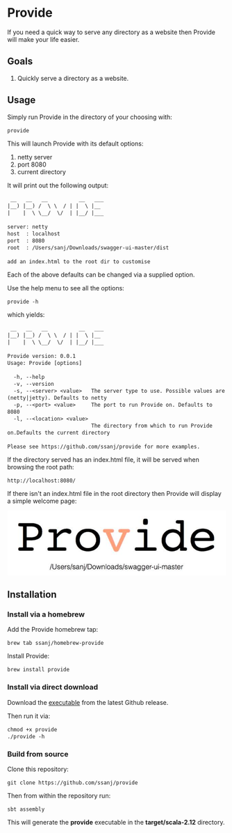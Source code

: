 # Provide

If you need a quick way to serve any directory as a website then Provide will make your life easier.

## Goals

1. Quickly serve a directory as a website.

## Usage

Simply run Provide in the directory of your choosing with:

```
provide
```

This will launch Provide with its default options:

1. netty server
1. port 8080
1. current directory

It will print out the following output:

```
 __   __   __          __   ___
|__) |__) /  \ \  / | |  \ |__
|    |  \ \__/  \/  | |__/ |___

server: netty
host  : localhost
port  : 8080
root  : /Users/sanj/Downloads/swagger-ui-master/dist

add an index.html to the root dir to customise
```

Each of the above defaults can be changed via a supplied option.

Use the help menu to see all the options:

```
provide -h
```

which yields:

```
 __   __   __          __   ___
|__) |__) /  \ \  / | |  \ |__
|    |  \ \__/  \/  | |__/ |___

Provide version: 0.0.1
Usage: Provide [options]

  -h, --help
  -v, --version
  -s, --<server> <value>   The server type to use. Possible values are (netty|jetty). Defaults to netty
  -p, --<port> <value>     The port to run Provide on. Defaults to 8080
  -l, --<location> <value>
                           The directory from which to run Provide on.Defaults the current directory

Please see https://github.com/ssanj/provide for more examples.
```

If the directory served has an index.html file, it will be served when browsing the root path:

```
http://localhost:8080/
```

If there isn't an index.html file in the root directory then Provide will display a simple welcome page:

![Default Index Page](https://github.com/ssanj/provide/blob/master/index.jpg)

## Installation

### Install via a homebrew

Add the Provide homebrew tap:

```
brew tab ssanj/homebrew-provide
```

Install Provide:

```
brew install provide
```

### Install via direct download

Download the [executable](https://github.com/ssanj/provide/releases/download/v0.0.1/provide) from the latest Github release.

Then run it via:

```
chmod +x provide
./provide -h
```

### Build from source

Clone this repository:

```
git clone https://github.com/ssanj/provide
```

Then from within the repository run:

```
sbt assembly
```

This will generate the __provide__ executable in the __target/scala-2.12__ directory.
